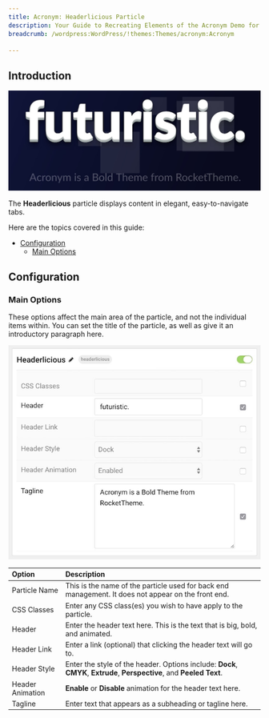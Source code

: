 ```yaml
---
title: Acronym: Headerlicious Particle
description: Your Guide to Recreating Elements of the Acronym Demo for WordPress
breadcrumb: /wordpress:WordPress/!themes:Themes/acronym:Acronym

---
```


## Introduction

![](assets/particle_headerlicious1.jpeg)

The **Headerlicious** particle displays content in elegant, easy-to-navigate tabs.

Here are the topics covered in this guide:

* [Configuration](#configuration)
    - [Main Options](#main-options)

## Configuration

### Main Options 

These options affect the main area of the particle, and not the individual items within. You can set the title of the particle, as well as give it an introductory paragraph here.

![](assets/particle_headerlicious2.jpeg)

| Option           | Description                                                                                                            |
| :-----           | :-----                                                                                                                 |
| Particle Name    | This is the name of the particle used for back end management. It does not appear on the front end.                    |
| CSS Classes      | Enter any CSS class(es) you wish to have apply to the particle.                                                        |
| Header           | Enter the header text here. This is the text that is big, bold, and animated.                                          |
| Header Link      | Enter a link (optional) that clicking the header text will go to.                                                      |
| Header Style     | Enter the style of the header. Options include: **Dock**, **CMYK**, **Extrude**, **Perspective**, and **Peeled Text**. |
| Header Animation | **Enable** or **Disable** animation for the header text here.                                                          |
| Tagline          | Enter text that appears as a subheading or tagline here.                                                               |